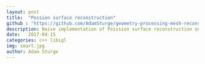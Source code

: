 ```yaml
---
layout: post
title:  "Possion surface reconstruction"
github : "https://github.com/AdamSturge/geometry-processing-mesh-reconstruction"
description: Naive implementation of Poission surface reconstruction on a fixed spatial grid
date:   2017-04-15
categories: c++ libigl
img: smart.jpg
author: Adam Sturge
---
```


